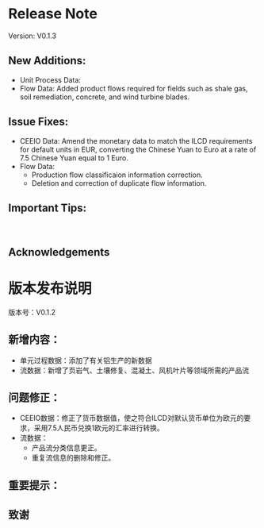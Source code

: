 # Release Note

Version: V0.1.3

## New Additions:

- Unit Process Data:
- Flow Data: Added product flows required for fields such as shale gas, soil remediation, concrete, and wind turbine blades.

## Issue Fixes:

- CEEIO Data: Amend the monetary data to match the ILCD requirements for default units in EUR, converting the Chinese Yuan to Euro at a rate of 7.5 Chinese Yuan equal to 1 Euro.
- Flow Data:
  - Production flow classificaion information correction.
  - Deletion and correction of duplicate flow information.

## Important Tips:

<br>

## Acknowledgements

# 版本发布说明

版本号：V0.1.2

## 新增内容：

- 单元过程数据：添加了有关铝生产的新数据
- 流数据：新增了页岩气、土壤修复、混凝土、风机叶片等领域所需的产品流

## 问题修正：

- CEEIO数据：修正了货币数据值，使之符合ILCD对默认货币单位为欧元的要求，采用7.5人民币兑换1欧元的汇率进行转换。
- 流数据：
  - 产品流分类信息更正。
  - 重复流信息的删除和修正。

## 重要提示：

## 致谢
